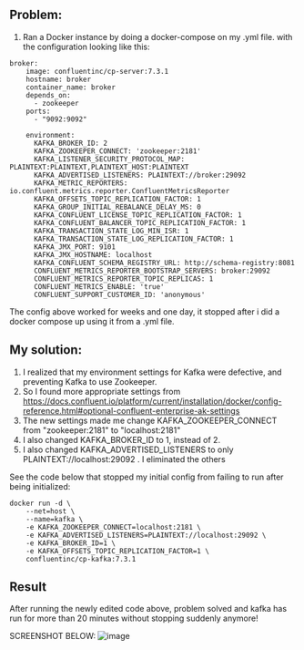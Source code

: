 
## Problem: 
1. Ran a Docker instance by doing a docker-compose on my .yml file. with the configuration looking like this:
```
broker:
    image: confluentinc/cp-server:7.3.1
    hostname: broker
    container_name: broker
    depends_on:
      - zookeeper
    ports:
      - "9092:9092"
      
    environment:
      KAFKA_BROKER_ID: 2
      KAFKA_ZOOKEEPER_CONNECT: 'zookeeper:2181'
      KAFKA_LISTENER_SECURITY_PROTOCOL_MAP: PLAINTEXT:PLAINTEXT,PLAINTEXT_HOST:PLAINTEXT
      KAFKA_ADVERTISED_LISTENERS: PLAINTEXT://broker:29092
      KAFKA_METRIC_REPORTERS: io.confluent.metrics.reporter.ConfluentMetricsReporter
      KAFKA_OFFSETS_TOPIC_REPLICATION_FACTOR: 1
      KAFKA_GROUP_INITIAL_REBALANCE_DELAY_MS: 0
      KAFKA_CONFLUENT_LICENSE_TOPIC_REPLICATION_FACTOR: 1
      KAFKA_CONFLUENT_BALANCER_TOPIC_REPLICATION_FACTOR: 1
      KAFKA_TRANSACTION_STATE_LOG_MIN_ISR: 1
      KAFKA_TRANSACTION_STATE_LOG_REPLICATION_FACTOR: 1
      KAFKA_JMX_PORT: 9101
      KAFKA_JMX_HOSTNAME: localhost
      KAFKA_CONFLUENT_SCHEMA_REGISTRY_URL: http://schema-registry:8081
      CONFLUENT_METRICS_REPORTER_BOOTSTRAP_SERVERS: broker:29092
      CONFLUENT_METRICS_REPORTER_TOPIC_REPLICAS: 1 
      CONFLUENT_METRICS_ENABLE: 'true'
      CONFLUENT_SUPPORT_CUSTOMER_ID: 'anonymous'
```

The config above worked for weeks and one day, it stopped after i did a docker compose up using it from a .yml file.

## My solution:
1. I realized that my environment settings for Kafka were defective, and preventing Kafka to use Zookeeper.
2. So I found more appropriate settings from https://docs.confluent.io/platform/current/installation/docker/config-reference.html#optional-confluent-enterprise-ak-settings
3. The new settings made me change KAFKA_ZOOKEEPER_CONNECT from "zookeeper:2181" to "localhost:2181"
4. I also changed KAFKA_BROKER_ID to 1, instead of 2.
5. I also changed KAFKA_ADVERTISED_LISTENERS to only PLAINTEXT://localhost:29092 . I eliminated the others

See the code below that stopped my initial config from failing to run after being initialized:

```
docker run -d \
    --net=host \
    --name=kafka \
    -e KAFKA_ZOOKEEPER_CONNECT=localhost:2181 \
    -e KAFKA_ADVERTISED_LISTENERS=PLAINTEXT://localhost:29092 \
    -e KAFKA_BROKER_ID=1 \
    -e KAFKA_OFFSETS_TOPIC_REPLICATION_FACTOR=1 \
    confluentinc/cp-kafka:7.3.1
```


## Result
After running the newly edited code above, problem solved and kafka has run for more than 20 minutes without stopping suddenly anymore!

SCREENSHOT BELOW:
![image](https://user-images.githubusercontent.com/95084188/220904597-aba8d18d-468f-4a44-afc8-c7510063bd3a.png)
